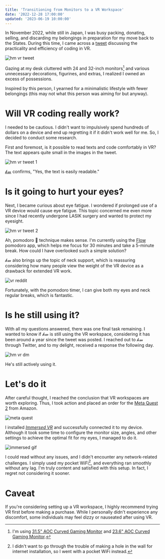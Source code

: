 ```yaml
---
title: 'Transitioning from Monitors to a VR Workspace'
date: '2022-12-28 17:00:00'
updated: '2023-06-19 10:00:00'
---
```


In November 2022, while still in Japan, I was busy packing, donating, selling, and discarding my belongings in preparation for my move back to the States.
During this time, I came across a [tweet](https://twitter.com/hmartapp/status/1444891624538996740?s=20) discussing the practicality and efficiency of coding in VR.

![hm vr tweet](/images/hm-vr-setup.webp)

Gazing at my desk cluttered with 24 and 32-inch monitors[^a] and various unnecessary decorations, figurines, and extras, I realized I owned an excess of possessions.

Inspired by this person, I yearned for a minimalistic lifestyle with fewer belongings (this may not what this person was aiming for but anyway).

# Will VR coding really work?

I needed to be cautious. I didn't want to impulsively spend hundreds of dollars on a device and end up regretting it if it didn't work well for me.
So, I decided to conduct some research.

First and foremost, is it possible to read texts and code comfortably in VR? The text appears quite small in the images in the tweet.

![hm vr tweet 1](/images/hm-vr-tweet-1.webp)

[𝒽𝓂](https://twitter.com/hmartapp) confirms, "Yes, the text is easily readable."

# Is it going to hurt your eyes?

Next, I became curious about eye fatigue.
I wondered if prolonged use of a VR device would cause eye fatigue. This topic concerned me even more since I had recently undergone LASIK surgery and wanted to protect my eyesight.

![hm vr tweet 2](/images/hm-vr-tweet-2.webp)

Ah, pomodoro 🍅 technique makes sense.
I'm currently using the [Flow](https://flowapp.info/) pomodoro app, which helps me focus for 30 minutes and take a 5-minute break. How could I have overlooked such a simple solution?

𝒽𝓂 also brings up the topic of neck support, which is reassuring considering how many people view the weight of the VR device as a drawback for extended VR work.

![vr reddit](/images/vr-reddit.webp)

Fortunately, with the pomodoro timer, I can give both my eyes and neck regular breaks, which is fantastic.

# Is he still using it?

With all my questions answered, there was one final task remaining. I wanted to know if 𝒽𝓂 is still using the VR workspace, considering it has been around a year since the tweet was posted.
I reached out to 𝒽𝓂 through Twitter, and to my delight, received a response the following day.

![hm vr dm](/images/hm-vr-dm.webp)

He's still actively using it.

# Let's do it

After careful thought, I reached the conclusion that VR workspaces are worth exploring. Thus, I took action and placed an order for the [Meta Quest 2](https://www.meta.com/jp/en/quest/products/quest-2/) from Amazon.

![meta quest](/images/meta-quest.webp)

I installed [_Immersed VR_](https://immersed.com/) and successfully connected it to my device.
Although it took some time to configure the monitor size, angles, and other settings to achieve the optimal fit for my eyes, I managed to do it.

![immersed gif](/images/immersed.gif)

I could read without any issues, and I didn't encounter any network-related challenges. I simply used my pocket WiFi[^b], and everything ran smoothly without any lag.
I'm truly content and satisfied with this setup. In fact, I regret not considering it sooner.

# Caveat

If you're considering setting up a VR workspace, I highly recommend trying VR first before making a purchase. While I personally didn't experience any discomfort, some individuals may feel dizzy or nauseated after using VR.

[^a]: I'm using [31.5" AOC Curved Gaming Monitor](https://www.amazon.co.jp/-/en/gp/product/B07KSNSFLB/ref=ppx_yo_dt_b_search_asin_title?ie=UTF8&psc=1) and [23.6" AOC Curved Gaming Monitor](https://www.amazon.co.jp/-/en/gp/product/B07KSDKWCC/ref=ppx_yo_dt_b_search_asin_title?ie=UTF8&psc=1).
[^b]: I didn't want to go through the trouble of making a hole in the wall for internet installation, so I went with a pocket WiFi instead.

